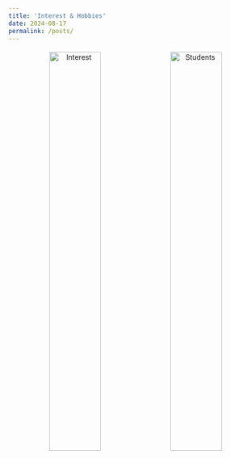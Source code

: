 ```yaml
---
title: 'Interest & Hobbies'
date: 2024-08-17
permalink: /posts/
---
```

<div style="text-align: center;">
  <img src="/path/to/image1.jpg" alt="Interest" style="width: 45%; margin: 5px;" />
  <img src="/path/to/image2.jpg" alt="Students" style="width: 45%; margin: 5px;" />
</div>
